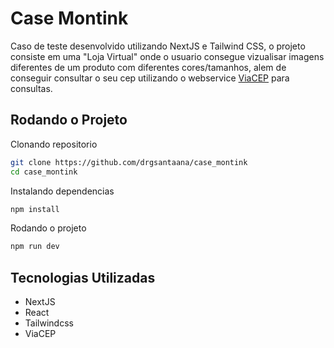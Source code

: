 # Case Montink

Caso de teste desenvolvido utilizando NextJS e Tailwind CSS, o projeto consiste em uma "Loja Virtual" onde o usuario consegue vizualisar imagens diferentes de um produto com diferentes cores/tamanhos, alem de conseguir consultar o seu cep utilizando o webservice [ViaCEP](https://viacep.com.br/) para consultas.

## Rodando o Projeto

Clonando repositorio

```bash
git clone https://github.com/drgsantaana/case_montink
cd case_montink
```

Instalando dependencias

```bash
npm install
```

Rodando o projeto

```bash
npm run dev
```

## Tecnologias Utilizadas

-   NextJS
-   React
-   Tailwindcss
-   ViaCEP
